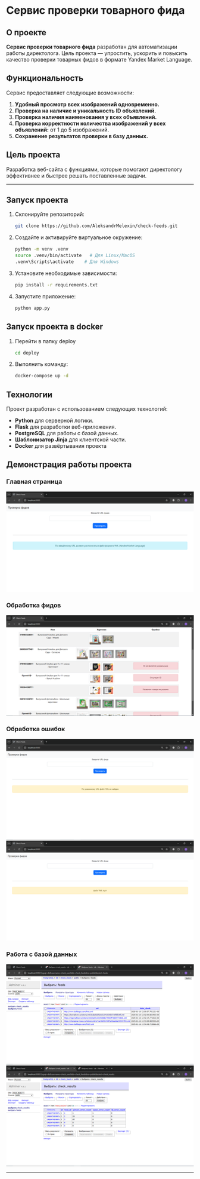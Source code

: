 # Сервис проверки товарного фида

## О проекте

**Сервис проверки товарного фида** разработан для автоматизации работы директолога. 
Цель проекта — упростить, ускорить и повысить качество проверки товарных фидов в формате Yandex Market Language.

## Функциональность

Сервис предоставляет следующие возможности:

1. **Удобный просмотр всех изображений одновременно.**
2. **Проверка на наличие и уникальность ID объявлений.**
3. **Проверка наличия наименования у всех объявлений.**
4. **Проверка корректности количества изображений у всех объявлений:** от 1 до 5 изображений.
5. **Сохранение результатов проверки в базу данных.**

## Цель проекта

Разработка веб-сайта с функциями, которые помогают директологу эффективнее и быстрее решать поставленные задачи.

---

## Запуск проекта

1. Склонируйте репозиторий:
   ```bash
   git clone https://github.com/AleksandrMelexin/check-feeds.git
   ```
2. Создайте и активируйте виртуальное окружение:
   ```bash
   python -m venv .venv
   source .venv/bin/activate   # Для Linux/MacOS
   .venv\Scripts\activate    # Для Windows
   ```
3. Установите необходимые зависимости:
   ```bash
   pip install -r requirements.txt
   ```
4. Запустите приложение:
   ```bash
   python app.py
   ```
## Запуск проекта в docker

1. Перейти в папку deploy
   ```bash
   cd deploy
   ```
2. Выполнить команду:
   ```bash
   docker-compose up -d
   ```

## Технологии

Проект разработан с использованием следующих технологий:

- **Python** для серверной логики.
- **Flask** для разработки веб-приложения.
- **PostgreSQL** для работы с базой данных.
- **Шаблонизатор Jinja** для клиентской части.
- **Docker** для развёртывания проекта

## Демонстрация работы проекта

### Главная страница
![Главная страница](img/1.png)

### Обработка фидов
![Обработка фидов](img/2.png)

### Обработка ошибок
![Обработка ошибок](img/3.png)
![Обработка ошибок](img/4.png)

### Работа с базой данных
![Работа с базой данных](img/5.png)
![Работа с базой данных](img/6.png)

---
